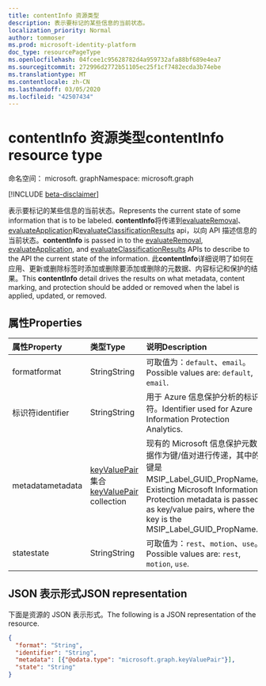 ```yaml
---
title: contentInfo 资源类型
description: 表示要标记的某些信息的当前状态。
localization_priority: Normal
author: tommoser
ms.prod: microsoft-identity-platform
doc_type: resourcePageType
ms.openlocfilehash: 04fcee1c95628782d4a959732afa88bf689e4ea7
ms.sourcegitcommit: 272996d2772b51105ec25f1cf7482ecda3b74ebe
ms.translationtype: MT
ms.contentlocale: zh-CN
ms.lasthandoff: 03/05/2020
ms.locfileid: "42507434"
---
```

# <a name="contentinfo-resource-type"></a><span data-ttu-id="0128a-103">contentInfo 资源类型</span><span class="sxs-lookup"><span data-stu-id="0128a-103">contentInfo resource type</span></span>

<span data-ttu-id="0128a-104">命名空间： microsoft. graph</span><span class="sxs-lookup"><span data-stu-id="0128a-104">Namespace: microsoft.graph</span></span>

[!INCLUDE [beta-disclaimer](../../includes/beta-disclaimer.md)]

<span data-ttu-id="0128a-105">表示要标记的某些信息的当前状态。</span><span class="sxs-lookup"><span data-stu-id="0128a-105">Represents the current state of some information that is to be labeled.</span></span> <span data-ttu-id="0128a-106">**contentInfo**将传递到[evaluateRemoval](../api/informationprotectionlabel-evaluateRemoval.md)、 [evaluateApplication](../api/informationprotectionlabel-evaluateApplication.md)和[evaluateClassificationResults](../api/informationprotectionlabel-evaluateClassificationResults.md) api，以向 API 描述信息的当前状态。</span><span class="sxs-lookup"><span data-stu-id="0128a-106">**contentInfo** is passed in to the [evaluateRemoval](../api/informationprotectionlabel-evaluateRemoval.md), [evaluateApplication](../api/informationprotectionlabel-evaluateApplication.md), and [evaluateClassificationResults](../api/informationprotectionlabel-evaluateClassificationResults.md) APIs to describe to the API the current state of the information.</span></span> <span data-ttu-id="0128a-107">此**contentInfo**详细说明了如何在应用、更新或删除标签时添加或删除要添加或删除的元数据、内容标记和保护的结果。</span><span class="sxs-lookup"><span data-stu-id="0128a-107">This **contentInfo** detail drives the results on what metadata, content marking, and protection should be added or removed when the label is applied, updated, or removed.</span></span> 

## <a name="properties"></a><span data-ttu-id="0128a-108">属性</span><span class="sxs-lookup"><span data-stu-id="0128a-108">Properties</span></span>

| <span data-ttu-id="0128a-109">属性</span><span class="sxs-lookup"><span data-stu-id="0128a-109">Property</span></span>   | <span data-ttu-id="0128a-110">类型</span><span class="sxs-lookup"><span data-stu-id="0128a-110">Type</span></span>                                       | <span data-ttu-id="0128a-111">说明</span><span class="sxs-lookup"><span data-stu-id="0128a-111">Description</span></span>                                                                                                                     |
| :--------- | :----------------------------------------- | :------------------------------------------------------------------------------------------------------------------------------ |
| <span data-ttu-id="0128a-112">format</span><span class="sxs-lookup"><span data-stu-id="0128a-112">format</span></span>     | <span data-ttu-id="0128a-113">String</span><span class="sxs-lookup"><span data-stu-id="0128a-113">String</span></span>                                     | <span data-ttu-id="0128a-114">可取值为：`default`、`email`。</span><span class="sxs-lookup"><span data-stu-id="0128a-114">Possible values are: `default`, `email`.</span></span>                                                                                        |
| <span data-ttu-id="0128a-115">标识符</span><span class="sxs-lookup"><span data-stu-id="0128a-115">identifier</span></span> | <span data-ttu-id="0128a-116">String</span><span class="sxs-lookup"><span data-stu-id="0128a-116">String</span></span>                                     | <span data-ttu-id="0128a-117">用于 Azure 信息保护分析的标识符。</span><span class="sxs-lookup"><span data-stu-id="0128a-117">Identifier used for Azure Information Protection Analytics.</span></span>                                                                     |
| <span data-ttu-id="0128a-118">metadata</span><span class="sxs-lookup"><span data-stu-id="0128a-118">metadata</span></span>   | <span data-ttu-id="0128a-119">[keyValuePair](keyvaluepair.md) 集合</span><span class="sxs-lookup"><span data-stu-id="0128a-119">[keyValuePair](keyvaluepair.md) collection</span></span> | <span data-ttu-id="0128a-120">现有的 Microsoft 信息保护元数据作为键/值对进行传递，其中的键是 MSIP_Label_GUID_PropName。</span><span class="sxs-lookup"><span data-stu-id="0128a-120">Existing Microsoft Information Protection metadata is passed as key/value pairs, where the key is the MSIP_Label_GUID_PropName.</span></span> |
| <span data-ttu-id="0128a-121">state</span><span class="sxs-lookup"><span data-stu-id="0128a-121">state</span></span>      | <span data-ttu-id="0128a-122">String</span><span class="sxs-lookup"><span data-stu-id="0128a-122">String</span></span>                                     | <span data-ttu-id="0128a-123">可取值为：`rest`、`motion`、`use`。</span><span class="sxs-lookup"><span data-stu-id="0128a-123">Possible values are: `rest`, `motion`, `use`.</span></span>                                                                                   |

## <a name="json-representation"></a><span data-ttu-id="0128a-124">JSON 表示形式</span><span class="sxs-lookup"><span data-stu-id="0128a-124">JSON representation</span></span>

<span data-ttu-id="0128a-125">下面是资源的 JSON 表示形式。</span><span class="sxs-lookup"><span data-stu-id="0128a-125">The following is a JSON representation of the resource.</span></span>

<!-- {
  "blockType": "resource",
  "optionalProperties": [

  ],
  "@odata.type": "microsoft.graph.contentInfo",
  "baseType": null
}-->

```json
{
  "format": "String",
  "identifier": "String",
  "metadata": [{"@odata.type": "microsoft.graph.keyValuePair"}],
  "state": "String"
}
```

<!-- uuid: 16cd6b66-4b1a-43a1-adaf-3a886856ed98
2019-02-04 14:57:30 UTC -->
<!-- {
  "type": "#page.annotation",
  "description": "contentInfo resource",
  "keywords": "",
  "section": "documentation",
  "tocPath": ""
}-->
